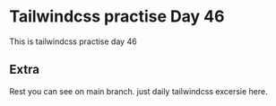 # Tailwindcss practise Day 46

This is tailwindcss practise day 46

## Extra

Rest you can see on main branch. just daily tailwindcss excersie here.
